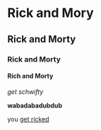 # Rick and Mory
## Rick and Morty
### Rick and Morty
#### Rich and Morty

_get schwifty_

**wabadabadubdub**


you [get ricked](https://www.google.com)